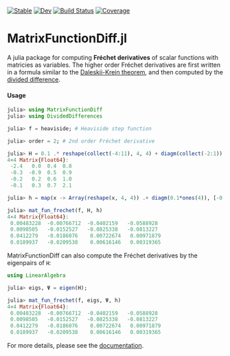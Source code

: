 [![Stable](https://img.shields.io/badge/docs-stable-blue.svg)](https://xuequan818.github.io/MatrixFunctionDiff.jl/stable/)
[![Dev](https://img.shields.io/badge/docs-dev-blue.svg)](https://xuequan818.github.io/MatrixFunctionDiff.jl/dev/)
[![Build Status](https://github.com/xuequan818/MatrixFunctionDiff.jl/actions/workflows/CI.yml/badge.svg)](https://github.com/xuequan818/MatrixFunctionDiff.jl/actions/workflows/CI.yml?query=branch%3Amain)
[![Coverage](https://codecov.io/gh/xuequan818/MatrixFunctionDiff.jl/branch/master/graph/badge.svg)](https://codecov.io/gh/xuequan818/MatrixFunctionDiff.jl)

# MatrixFunctionDiff.jl

A julia package for computing **Fréchet derivatives** of scalar functions with matricies as variables. The higher order Fréchet derivatives are first written in a formula similar to the [Daleskii-Krein theorem](https://www.ams.org/books/trans2/047/), and then computed by the [divided difference](https://github.com/xuequan818/DividedDifferences.jl).

#### Usage

```julia
julia> using MatrixFunctionDiff
julia> using DividedDifferences

julia> f = heaviside; # Heaviside step function

julia> order = 2; # 2nd order Fréchet derivative

julia> H = 0.1 .* reshape(collect(-4:11), 4, 4) + diagm(collect(-2:1))
4×4 Matrix{Float64}:
 -2.4   0.0  0.4  0.8
 -0.3  -0.9  0.5  0.9
 -0.2   0.2  0.6  1.0
 -0.1   0.3  0.7  2.1

julia> h = map(x -> Array(reshape(x, 4, 4)) .+ diagm(0.1*ones(4)), [-0.2:0.05:0.55, -1:0.2:2]);

julia> mat_fun_frechet(f, H, h)
4×4 Matrix{Float64}:
 0.00483228  -0.00766712  -0.0402159   -0.0588928
 0.0098505   -0.0152527   -0.0825338   -0.0813227
 0.0412279   -0.0186076    0.00722674   0.00971879
 0.0189937   -0.0209538    0.00616146   0.00319365
```

MatrixFunctionDiff can also compute the Fréchet derivatives by the eigenpairs of `H`:

```julia
using LinearAlgebra

julia> eigs, Ψ = eigen(H);

julia> mat_fun_frechet(f, eigs, Ψ, h)
4×4 Matrix{Float64}:
 0.00483228  -0.00766712  -0.0402159   -0.0588928
 0.0098505   -0.0152527   -0.0825338   -0.0813227
 0.0412279   -0.0186076    0.00722674   0.00971879
 0.0189937   -0.0209538    0.00616146   0.00319365
```

For more details, please see the [documentation](https://xuequan818.github.io/MatrixFunctionDiff.jl/dev/).